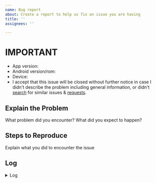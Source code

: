 ```yaml
---
name: Bug report
about: Create a report to help us fix an issue you are having
title: ''
assignees: ''

---
```


# IMPORTANT
* App version: 
* Android version/rom: 
* Device: 
* I accept that this issue will be closed without further notice in case I didn't describe the problem including general information, or didn't [search](https://github.com/gsantner/markor/issues?q=) for similar issues & [requests](https://github.com/gsantner/markor/discussions?discussions_q=).

## Explain the Problem
What problem did you encounter? What did you expect to happen?

## Steps to Reproduce
Explain what you did to encounter the issue


## Log
<details>
<summary>Log</summary>

```
Paste log here
```
</details>
